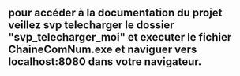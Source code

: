 ## pour accéder à la documentation du projet veillez svp telecharger le dossier "svp_telecharger_moi" et executer le fichier ChaineComNum.exe et naviguer vers localhost:8080 dans votre navigateur.